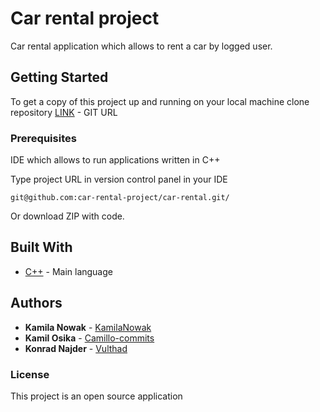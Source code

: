 # Car rental project

Car rental application which allows to rent a car by logged user. 

## Getting Started

To get a copy of this project up and running on your local machine clone repository
[LINK](git@github.com:car-rental-project/car-rental.git/) - GIT URL

### Prerequisites

IDE which allows to run applications written in C++

Type project URL in version control panel in your IDE

```
git@github.com:car-rental-project/car-rental.git/
```
Or download ZIP with code.

## Built With

* [C++](http://www.cplusplus.com/doc/) - Main language

## Authors

* **Kamila Nowak**  - [KamilaNowak](https://github.com/KamilaNowak)
* **Kamil Osika**  - [Camillo-commits](https://github.com/Camillo-commits)
* **Konrad Najder** - [Vulthad](https://github.com/Vulthad)

### License

This project is an open source application
